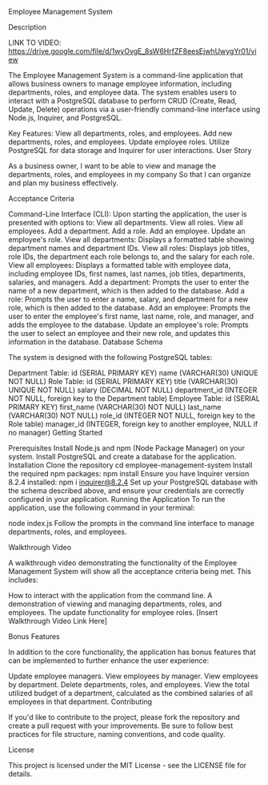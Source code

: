 Employee Management System

Description

LINK TO VIDEO: https://drive.google.com/file/d/1wyOvgE_8sW6HrfZF8eesEjwhUwygYr01/view

The Employee Management System is a command-line application that allows business owners to manage employee information, including departments, roles, and employee data. The system enables users to interact with a PostgreSQL database to perform CRUD (Create, Read, Update, Delete) operations via a user-friendly command-line interface using Node.js, Inquirer, and PostgreSQL.

Key Features:
View all departments, roles, and employees.
Add new departments, roles, and employees.
Update employee roles.
Utilize PostgreSQL for data storage and Inquirer for user interactions.
User Story

As a business owner, I want to be able to view and manage the departments, roles, and employees in my company So that I can organize and plan my business effectively.

Acceptance Criteria

Command-Line Interface (CLI):
Upon starting the application, the user is presented with options to:
View all departments.
View all roles.
View all employees.
Add a department.
Add a role.
Add an employee.
Update an employee's role.
View all departments:
Displays a formatted table showing department names and department IDs.
View all roles:
Displays job titles, role IDs, the department each role belongs to, and the salary for each role.
View all employees:
Displays a formatted table with employee data, including employee IDs, first names, last names, job titles, departments, salaries, and managers.
Add a department:
Prompts the user to enter the name of a new department, which is then added to the database.
Add a role:
Prompts the user to enter a name, salary, and department for a new role, which is then added to the database.
Add an employee:
Prompts the user to enter the employee's first name, last name, role, and manager, and adds the employee to the database.
Update an employee's role:
Prompts the user to select an employee and their new role, and updates this information in the database.
Database Schema

The system is designed with the following PostgreSQL tables:

Department Table:
id (SERIAL PRIMARY KEY)
name (VARCHAR(30) UNIQUE NOT NULL)
Role Table:
id (SERIAL PRIMARY KEY)
title (VARCHAR(30) UNIQUE NOT NULL)
salary (DECIMAL NOT NULL)
department_id (INTEGER NOT NULL, foreign key to the Department table)
Employee Table:
id (SERIAL PRIMARY KEY)
first_name (VARCHAR(30) NOT NULL)
last_name (VARCHAR(30) NOT NULL)
role_id (INTEGER NOT NULL, foreign key to the Role table)
manager_id (INTEGER, foreign key to another employee, NULL if no manager)
Getting Started

Prerequisites
Install Node.js and npm (Node Package Manager) on your system.
Install PostgreSQL and create a database for the application.
Installation
Clone the repository
cd employee-management-system
Install the required npm packages:
npm install
Ensure you have Inquirer version 8.2.4 installed:
npm i inquirer@8.2.4
Set up your PostgreSQL database with the schema described above, and ensure your credentials are correctly configured in your application.
Running the Application
To run the application, use the following command in your terminal:

node index.js
Follow the prompts in the command line interface to manage departments, roles, and employees.

Walkthrough Video

A walkthrough video demonstrating the functionality of the Employee Management System will show all the acceptance criteria being met. This includes:

How to interact with the application from the command line.
A demonstration of viewing and managing departments, roles, and employees.
The update functionality for employee roles.
[Insert Walkthrough Video Link Here]

Bonus Features

In addition to the core functionality, the application has bonus features that can be implemented to further enhance the user experience:

Update employee managers.
View employees by manager.
View employees by department.
Delete departments, roles, and employees.
View the total utilized budget of a department, calculated as the combined salaries of all employees in that department.
Contributing

If you'd like to contribute to the project, please fork the repository and create a pull request with your improvements. Be sure to follow best practices for file structure, naming conventions, and code quality.

License

This project is licensed under the MIT License - see the LICENSE file for details.

